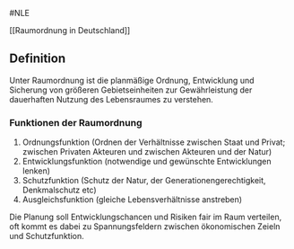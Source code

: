 #NLE

[[Raumordnung in Deutschland]]

## Definition

Unter Raumordnung ist die planmäßige Ordnung, Entwicklung und Sicherung von größeren Gebietseinheiten  zur Gewährleistung der dauerhaften Nutzung des Lebensraumes zu verstehen.

### Funktionen der Raumordnung

1. Ordnungsfunktion (Ordnen der Verhältnisse zwischen Staat und Privat; zwischen Privaten Akteuren und zwischen Akteuren und der Natur)
2. Entwicklungsfunktion (notwendige und gewünschte Entwicklungen lenken)
3. Schutzfunktion (Schutz der Natur, der Generationengerechtigkeit, Denkmalschutz etc)
4. Ausgleichsfunktion (gleiche Lebensverhältnisse anstreben)

Die Planung soll Entwicklungschancen und Risiken fair im Raum verteilen, oft kommt es dabei zu Spannungsfeldern zwischen ökonomischen Zeieln und Schutzfunktion.